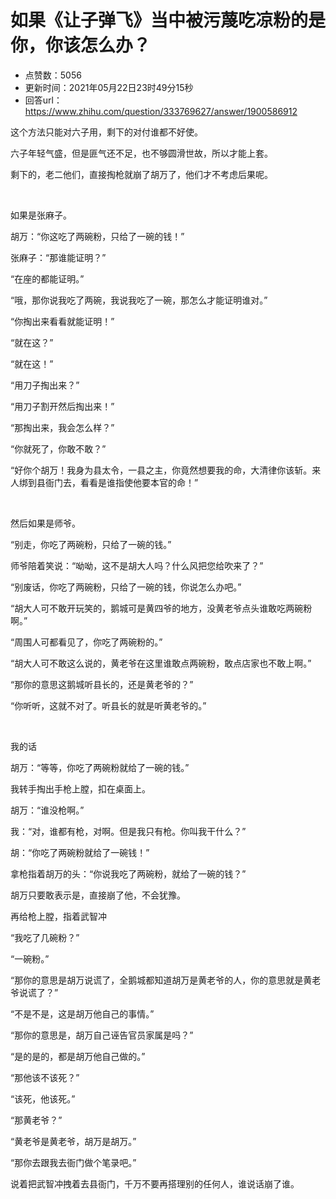 # 如果《让子弹飞》当中被污蔑吃凉粉的是你，你该怎么办？
- 点赞数：5056
- 更新时间：2021年05月22日23时49分15秒
- 回答url：https://www.zhihu.com/question/333769627/answer/1900586912
<body>
 <p data-pid="ikQ11oXy">这个方法只能对六子用，剩下的对付谁都不好使。</p>
 <p data-pid="wzYTZEGu">六子年轻气盛，但是匪气还不足，也不够圆滑世故，所以才能上套。</p>
 <p data-pid="Low3Re07">剩下的，老二他们，直接掏枪就崩了胡万了，他们才不考虑后果呢。</p>
 <p class="ztext-empty-paragraph"><br></p>
 <p data-pid="0WmwCFeO">如果是张麻子。</p>
 <p data-pid="1NCMDwWJ">胡万：“你这吃了两碗粉，只给了一碗的钱！”</p>
 <p data-pid="mVYiobpI">张麻子：“那谁能证明？”</p>
 <p data-pid="dDaDJ9Np">“在座的都能证明。”</p>
 <p data-pid="TJXaZdXJ">“哦，那你说我吃了两碗，我说我吃了一碗，那怎么才能证明谁对。”</p>
 <p data-pid="gvrjuDbZ">“你掏出来看看就能证明！”</p>
 <p data-pid="wbdII2c8">“就在这？”</p>
 <p data-pid="yeNIL8xp">“就在这！”</p>
 <p data-pid="uf2ZYlF4">“用刀子掏出来？”</p>
 <p data-pid="VCRjbW8Z">“用刀子割开然后掏出来！”</p>
 <p data-pid="-myLNDA1">“那掏出来，我会怎么样？”</p>
 <p data-pid="7pSewrEq">“你就死了，你敢不敢？”</p>
 <p data-pid="bzpPnIR-">“好你个胡万！我身为县太令，一县之主，你竟然想要我的命，大清律你该斩。来人绑到县衙门去，看看是谁指使他要本官的命！”</p>
 <p class="ztext-empty-paragraph"><br></p>
 <p data-pid="ZYlW14gw">然后如果是师爷。</p>
 <p data-pid="T0mQTHo4">“别走，你吃了两碗粉，只给了一碗的钱。”</p>
 <p data-pid="_c4-DUwE">师爷陪着笑说：“呦呦，这不是胡大人吗？什么风把您给吹来了？”</p>
 <p data-pid="-lRECHQo">“别废话，你吃了两碗粉，只给了一碗的钱，你说怎么办吧。”</p>
 <p data-pid="YgVemT--">“胡大人可不敢开玩笑的，鹅城可是黄四爷的地方，没黄老爷点头谁敢吃两碗粉啊。”</p>
 <p data-pid="kRT0EAfJ">“周围人可都看见了，你吃了两碗粉的。”</p>
 <p data-pid="y7sT47JF">“胡大人可不敢这么说的，黄老爷在这里谁敢点两碗粉，敢点店家也不敢上啊。”</p>
 <p data-pid="jHwW8fOm">“那你的意思这鹅城听县长的，还是黄老爷的？”</p>
 <p data-pid="Ta8dydXN">“你听听，这就不对了。听县长的就是听黄老爷的。”</p>
 <p class="ztext-empty-paragraph"><br></p>
 <p data-pid="cx7yY3cT">我的话</p>
 <p data-pid="x-xQtSlV">胡万：“等等，你吃了两碗粉就给了一碗的钱。”</p>
 <p data-pid="7ETMPNFZ">我转手掏出手枪上膛，扣在桌面上。</p>
 <p data-pid="-AqP-TCQ">胡万：“谁没枪啊。”</p>
 <p data-pid="zptDaZhu">我：“对，谁都有枪，对啊。但是我只有枪。你叫我干什么？”</p>
 <p data-pid="G7Kv36Av">胡：“你吃了两碗粉就给了一碗钱！”</p>
 <p data-pid="YHxUEPir">拿枪指着胡万的头：“你说我吃了两碗粉，就给了一碗的钱？”</p>
 <p data-pid="f9zHugcR">胡万只要敢表示是，直接崩了他，不会犹豫。</p>
 <p data-pid="Qe3_rONn">再给枪上膛，指着武智冲</p>
 <p data-pid="KrYZbXyx">“我吃了几碗粉？”</p>
 <p data-pid="6Z2TLinE">“一碗粉。”</p>
 <p data-pid="DelYGeX3">“那你的意思是胡万说谎了，全鹅城都知道胡万是黄老爷的人，你的意思就是黄老爷说谎了？”</p>
 <p data-pid="ep6LfZke">“不是不是，这是胡万他自己的事情。”</p>
 <p data-pid="yUj8hWl6">“那你的意思是，胡万自己诬告官员家属是吗？”</p>
 <p data-pid="Kv9GY8No">“是的是的，都是胡万他自己做的。”</p>
 <p data-pid="l8d6bTg9">“那他该不该死？”</p>
 <p data-pid="_sFQKs6z">“该死，他该死。”</p>
 <p data-pid="ONelQsXc">“那黄老爷？”</p>
 <p data-pid="hGE6b7sE">“黄老爷是黄老爷，胡万是胡万。”</p>
 <p data-pid="XyJI0251">“那你去跟我去衙门做个笔录吧。”</p>
 <p data-pid="GRlZ6brb">说着把武智冲拽着去县衙门，千万不要再搭理别的任何人，谁说话崩了谁。</p>
</body>